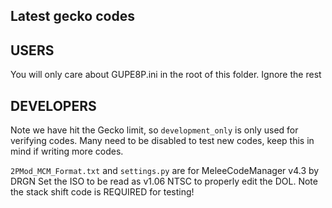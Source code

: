## Latest gecko codes

## USERS
You will only care about GUPE8P.ini in the root of this folder. Ignore the rest

## DEVELOPERS
Note we have hit the Gecko limit, so `development_only` is only used for verifying codes.
Many need to be disabled to test new codes, keep this in mind if writing more codes.

`2PMod_MCM_Format.txt` and `settings.py` are for MeleeCodeManager v4.3 by DRGN
Set the ISO to be read as v1.06 NTSC to properly edit the DOL. Note the stack shift code is REQUIRED for testing!